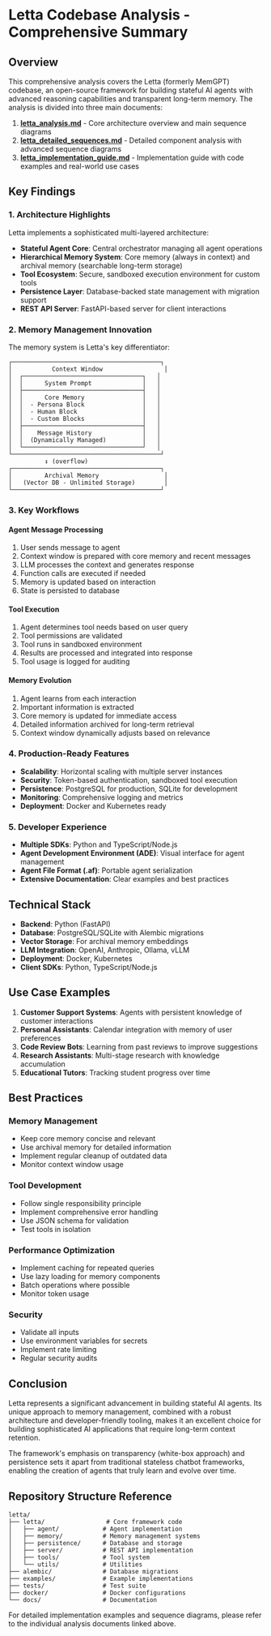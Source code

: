 # Letta Codebase Analysis - Comprehensive Summary

## Overview

This comprehensive analysis covers the Letta (formerly MemGPT) codebase, an open-source framework for building stateful AI agents with advanced reasoning capabilities and transparent long-term memory. The analysis is divided into three main documents:

1. **[letta_analysis.md](./letta_analysis.md)** - Core architecture overview and main sequence diagrams
2. **[letta_detailed_sequences.md](./letta_detailed_sequences.md)** - Detailed component analysis with advanced sequence diagrams
3. **[letta_implementation_guide.md](./letta_implementation_guide.md)** - Implementation guide with code examples and real-world use cases

## Key Findings

### 1. Architecture Highlights

Letta implements a sophisticated multi-layered architecture:

- **Stateful Agent Core**: Central orchestrator managing all agent operations
- **Hierarchical Memory System**: Core memory (always in context) and archival memory (searchable long-term storage)
- **Tool Ecosystem**: Secure, sandboxed execution environment for custom tools
- **Persistence Layer**: Database-backed state management with migration support
- **REST API Server**: FastAPI-based server for client interactions

### 2. Memory Management Innovation

The memory system is Letta's key differentiator:

```
┌─────────────────────────────────────────┐
│           Context Window                 │
│  ┌─────────────────────────────────┐   │
│  │      System Prompt              │   │
│  ├─────────────────────────────────┤   │
│  │      Core Memory                │   │
│  │  - Persona Block                │   │
│  │  - Human Block                  │   │
│  │  - Custom Blocks                │   │
│  ├─────────────────────────────────┤   │
│  │    Message History              │   │
│  │  (Dynamically Managed)          │   │
│  └─────────────────────────────────┘   │
└─────────────────────────────────────────┘
          ↕ (overflow)
┌─────────────────────────────────────────┐
│         Archival Memory                  │
│   (Vector DB - Unlimited Storage)        │
└─────────────────────────────────────────┘
```

### 3. Key Workflows

#### Agent Message Processing
1. User sends message to agent
2. Context window is prepared with core memory and recent messages
3. LLM processes the context and generates response
4. Function calls are executed if needed
5. Memory is updated based on interaction
6. State is persisted to database

#### Tool Execution
1. Agent determines tool needs based on user query
2. Tool permissions are validated
3. Tool runs in sandboxed environment
4. Results are processed and integrated into response
5. Tool usage is logged for auditing

#### Memory Evolution
1. Agent learns from each interaction
2. Important information is extracted
3. Core memory is updated for immediate access
4. Detailed information archived for long-term retrieval
5. Context window dynamically adjusts based on relevance

### 4. Production-Ready Features

- **Scalability**: Horizontal scaling with multiple server instances
- **Security**: Token-based authentication, sandboxed tool execution
- **Persistence**: PostgreSQL for production, SQLite for development
- **Monitoring**: Comprehensive logging and metrics
- **Deployment**: Docker and Kubernetes ready

### 5. Developer Experience

- **Multiple SDKs**: Python and TypeScript/Node.js
- **Agent Development Environment (ADE)**: Visual interface for agent management
- **Agent File Format (.af)**: Portable agent serialization
- **Extensive Documentation**: Clear examples and best practices

## Technical Stack

- **Backend**: Python (FastAPI)
- **Database**: PostgreSQL/SQLite with Alembic migrations
- **Vector Storage**: For archival memory embeddings
- **LLM Integration**: OpenAI, Anthropic, Ollama, vLLM
- **Deployment**: Docker, Kubernetes
- **Client SDKs**: Python, TypeScript/Node.js

## Use Case Examples

1. **Customer Support Systems**: Agents with persistent knowledge of customer interactions
2. **Personal Assistants**: Calendar integration with memory of user preferences
3. **Code Review Bots**: Learning from past reviews to improve suggestions
4. **Research Assistants**: Multi-stage research with knowledge accumulation
5. **Educational Tutors**: Tracking student progress over time

## Best Practices

### Memory Management
- Keep core memory concise and relevant
- Use archival memory for detailed information
- Implement regular cleanup of outdated data
- Monitor context window usage

### Tool Development
- Follow single responsibility principle
- Implement comprehensive error handling
- Use JSON schema for validation
- Test tools in isolation

### Performance Optimization
- Implement caching for repeated queries
- Use lazy loading for memory components
- Batch operations where possible
- Monitor token usage

### Security
- Validate all inputs
- Use environment variables for secrets
- Implement rate limiting
- Regular security audits

## Conclusion

Letta represents a significant advancement in building stateful AI agents. Its unique approach to memory management, combined with a robust architecture and developer-friendly tooling, makes it an excellent choice for building sophisticated AI applications that require long-term context retention.

The framework's emphasis on transparency (white-box approach) and persistence sets it apart from traditional stateless chatbot frameworks, enabling the creation of agents that truly learn and evolve over time.

## Repository Structure Reference

```
letta/
├── letta/                 # Core framework code
│   ├── agent/            # Agent implementation
│   ├── memory/           # Memory management systems
│   ├── persistence/      # Database and storage
│   ├── server/           # REST API implementation
│   ├── tools/            # Tool system
│   └── utils/            # Utilities
├── alembic/              # Database migrations
├── examples/             # Example implementations
├── tests/                # Test suite
├── docker/               # Docker configurations
└── docs/                 # Documentation
```

For detailed implementation examples and sequence diagrams, please refer to the individual analysis documents linked above.